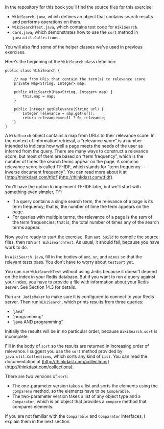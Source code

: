 In the repository for this book you'll find the source files for this exercise:



*  `WikiSearch.java`, which defines an object that contains search results and performs operations on them.
*  `WikiSearchTest.java`, which contains test code for `WikiSearch`.
*  `Card.java`, which demonstrates how to use the `sort` method in `java.util.Collections`. 

You will also find some of the helper classes we've used in previous exercises.


Here's the beginning of the `WikiSearch` class definition:

```code
public class WikiSearch {

    // map from URLs that contain the term(s) to relevance score
    private Map<String, Integer> map;

    public WikiSearch(Map<String, Integer> map) {
        this.map = map;
    }

    public Integer getRelevance(String url) {
        Integer relevance = map.get(url);
        return relevance==null ? 0: relevance;
    }
}
```

A `WikiSearch` object contains a map from URLs to their relevance score. In the context of information retrieval, a “relevance score” is a number intended to indicate how well a page meets the needs of the user as inferred from the query. There are many ways to construct a relevance score, but most of them are based on “term frequency”, which is the number of times the search terms appear on the page. A common relevance score is called TF-IDF, which stands for “term frequency -- inverse document frequency”.  You can read more about it at [http://thinkdast.com/tfidf](http://thinkdast.com/tfidf).


You'll have the option to implement TF-IDF later, but we'll start with something even simpler, TF:



*  If a query contains a single search term, the relevance of a page is its term frequency; that is, the number of time the term appears on the page.
*  For queries with multiple terms, the relevance of a page is the sum of the term frequencies; that is, the total number of times any of the search terms appear. 

Now you're ready to start the exercise. Run `ant build` to compile the source files, then run `ant WikiSearchTest`. As usual, it should fail, because you have work to do.


In `WikiSearch.java`, fill in the bodies of `and`, `or`, and `minus` so that the relevant tests pass. You don't have to worry about `testSort` yet.


You can run `WikiSearchTest` without using Jedis because it doesn't depend on the index in your Redis database. But if you want to run a query against your index, you have to provide a file with information about your Redis server.  See Section 14.3 for details.


Run `ant JedisMaker` to make sure it is configured to connect to your Redis server. Then run `WikiSearch`, which prints results from three queries:



*  “java”
*  “programming”
*  “java AND programming” 

Initially the results will be in no particular order, because `WikiSearch.sort` is incomplete.


Fill in the body of `sort` so the results are returned in increasing order of relevance. I suggest you use the `sort` method provided by `java.util.Collections`, which sorts any kind of `List`. You can read the documentation at [http://thinkdast.com/collections](http://thinkdast.com/collections).

There are two versions of `sort`:



*  The one-parameter version takes a list and sorts the elements using the `compareTo` method, so the elements have to be `Comparable`.
*  The two-parameter version takes a list of any object type and a `Comparator`, which is an object that provides a `compare` method that compares elements. 


If you are not familiar with the `Comparable` and `Comparator` interfaces, I explain them in the next section.